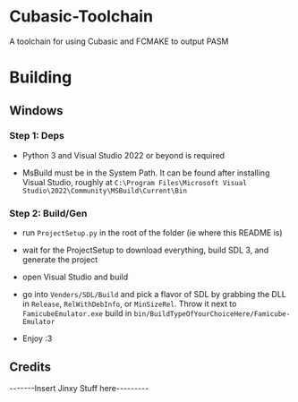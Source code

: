 # Cubasic-Toolchain
A toolchain for using Cubasic and FCMAKE to output PASM

# Building

## Windows

### Step 1: Deps
- Python 3 and Visual Studio 2022 or beyond is required

- MsBuild must be in the System Path. It can be found after installing Visual Studio, roughly at `C:\Program Files\Microsoft Visual Studio\2022\Community\MSBuild\Current\Bin`

### Step 2: Build/Gen

- run `ProjectSetup.py` in the root of the folder (ie where this README is)

- wait for the ProjectSetup to download everything, build SDL 3, and generate the project

- open Visual Studio and build

- go into `Venders/SDL/Build` and pick a flavor of SDL by grabbing the DLL in `Release`, `RelWithDebInfo`, or `MinSizeRel`. Throw it next to `FamicubeEmulator.exe` build in `bin/BuildTypeOfYourChoiceHere/Famicube-Emulator`

- Enjoy :3


## Credits

-------Insert Jinxy Stuff here---------